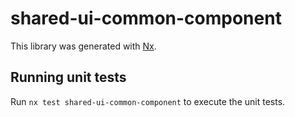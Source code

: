# shared-ui-common-component

This library was generated with [Nx](https://nx.dev).

## Running unit tests

Run `nx test shared-ui-common-component` to execute the unit tests.
